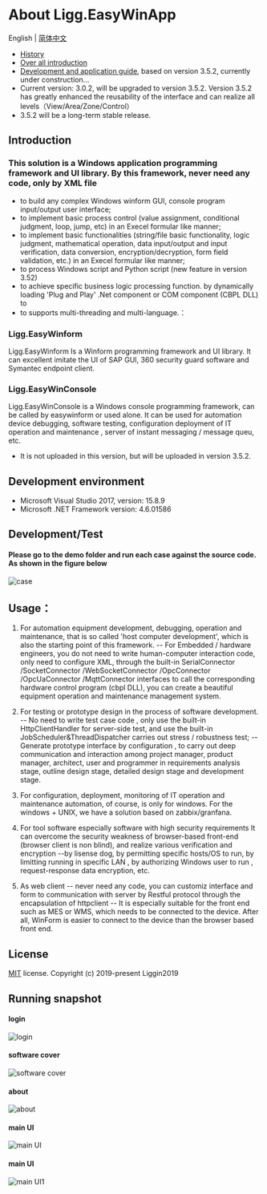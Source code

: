 # About Ligg.EasyWinApp
English | [简体中文](./README.zh-CN.md)
- [History](https://www.cnblogs.com/liggin2019/p/11780431.html)
- [Over all introduction](https://www.cnblogs.com/liggin2019/p/11824064.html)
- [Development and application guide](https://liggin2019.gitee.io/projguide), based on version 3.5.2, currently under construction...
- Current version: 3.0.2, will be upgraded to version 3.5.2. Version 3.5.2 has greatly enhanced the reusability of the interface and can realize all levels（View/Area/Zone/Control）
- 3.5.2 will be a long-term stable release.


## Introduction
### This solution  is a Windows application programming framework and UI library. By this framework, never need any code, only by XML file
- to build any complex Windows winform GUI,  console program input/output user interface;
- to implement basic process control (value assignment, conditional judgment, loop, jump, etc) in an Execel formular like manner; 
- to implement  basic functionalities (string/file basic functionality, logic judgment, mathematical operation, data input/output and input verification, data conversion, encryption/decryption, form field validation, etc.) in an Execel formular like manner; 
- to process Windows script and Python script (new feature in  version 3.52)
- to achieve specific business logic processing function.  by dynamically loading 'Plug and Play' .Net component or COM component (CBPL DLL) to 
- to supports multi-threading and multi-language.：

### Ligg.EasyWinform
Ligg.EasyWinform Is a Winform programming framework and UI library. It can excellent imitate the UI of  SAP GUI, 360 security guard software and Symantec endpoint client.

###  Ligg.EasyWinConsole
Ligg.EasyWinConsole is a Windows console programming framework, can be called by easywinform or used alone. It can be used for automation device debugging, software testing, configuration deployment of IT operation and maintenance , server of instant messaging / message queu, etc.
- It is not uploaded in this version, but will be uploaded in version 3.5.2.

## Development environment
- Microsoft Visual Studio 2017, version: 15.8.9
- Microsoft .NET Framework version: 4.6.01586

## Development/Test
#### Please go to the demo folder and run each case against the source code. As shown in the figure below
![case](https://liggin2019.gitee.io/Static/images/EasyWinApp/cases.png)

## Usage：
1. For automation equipment development, debugging, operation and maintenance, that is so called 'host computer development', which is also the starting point of this framework. 
-- For Embedded / hardware engineers, you do not need to write human-computer interaction code, only need to configure XML, through the built-in SerialConnector /SocketConnector /WebSocketConnector /OpcConnector /OpcUaConnector /MqttConnector interfaces to call the corresponding hardware control program (cbpl DLL), you can create a beautiful equipment operation and maintenance management system. 

2. For testing or prototype design in the process of software development.
-- No need to write test case code , only use the built-in HttpClientHandler for server-side test, and use the built-in JobScheduler&ThreadDispatcher carries out stress / robustness test; 
-- Generate prototype interface by configuration , to carry out deep communication and interaction among project manager, product manager, architect, user and programmer in requirements analysis stage, outline design stage, detailed design stage and development stage.

3. For configuration, deployment, monitoring of IT operation and maintenance automation, of course, is only for windows. For the  windows + UNIX, we have a solution based on zabbix/granfana.

4. For  tool software especially software with high security requirements
It can overcome the security weakness of browser-based front-end  (browser client is non blind), and realize various verification and encryption --by lisense dog, by permitting specific hosts/OS to run, by limitting running in specific LAN , by authorizing Windows user to run , request-response data encryption, etc.

5. As web client
-- never need any code, you can  customiz interface and form to  communication with server by Restful protocol through the encapsulation of httpclient
-- It is especially suitable for the front end such as MES or WMS, which needs to be connected to the device. After all, WinForm is easier to connect to the device than the browser based front end.


## License
[MIT](https://github.com/Liggin2019/Ligg.EasyWinApp/blob/master/LICENSE) license.
Copyright (c) 2019-present Liggin2019

## Running snapshot
#### login
![login](https://liggin2019.gitee.io/Static/images/EasyWinApp/login-en.png)
#### software cover
![software cover](https://liggin2019.gitee.io/Static/images/EasyWinApp/software-cover-en.png)
#### about
![about](https://liggin2019.gitee.io/Static/images/EasyWinApp/about-en.png)
#### main UI
![main UI](https://liggin2019.gitee.io/Static/images/EasyWinApp/main-ui-en.png)  
#### main UI 
![main UI1](https://liggin2019.gitee.io/Static/images/EasyWinApp/main-ui1-en.png)  
